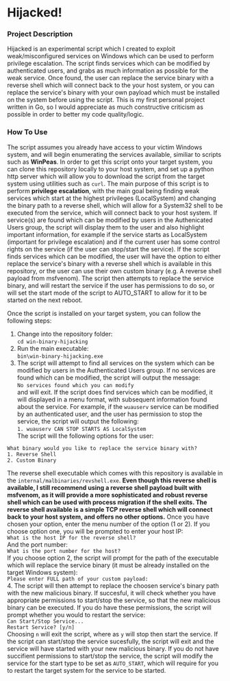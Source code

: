 # Hijacked!

### Project Description
Hijacked is an experimental script which I created to exploit weak/misconfigured services on Windows which can be used to perform privilege escalation. The script finds services which can be modified by authenticated users, and grabs as much information as possible for the weak service. Once found, the user can replace the service binary with a reverse shell which will connect back to the your host system, or you can replace the service's binary with your own payload which must be installed on the system before using the script. This is my first personal project written in Go, so I would appreciate as much constructive criticism as possible in order to better my code quality/logic.  

### How To Use
The script assumes you already have access to your victim Windows system, and will begin enumerating the services available, similiar to scripts such as **WinPeas**. In order to get this script onto your target system, you can clone this repository locally to your host system, and set up a python http server which will allow you to download the script from the target system using utilities such as `curl`. The main purpose of this script is to perform **privilege escalation**, with the main goal being finding weak services which start at the highest privileges (LocalSystem) and changing the binary path to a reverse shell, which will allow for a System32 shell to be executed from the service, which will connect back to your host system. If service(s) are found which can be modified by users in the Authenicated Users group, the script will display them to the user and also highlight important information, for example if the service starts as LocalSystem (important for privilege escalation) and if the current user has some control rights on the service (if the user can stop/start the service). If the script finds services which can be modified, the user will have the option to either replace the service's binary with a reverse shell which is available in this repository, or the user can use their own custom binary (e.g. A reverse shell payload from msfvenom). The script then attempts to replace the service binary, and will restart the service if the user has permissions to do so, or will set the start mode of the script to AUTO_START to allow for it to be started on the next reboot.  

Once the script is installed on your target system, you can follow the following steps:  
1. Change into the repository folder:  
`cd win-binary-hijacking`  
2. Run the main executable:  
`bin\win-binary-hijacking.exe`  
3. The script will attempt to find all services on the system which can be modified by users in the Authenticated Users group. If no services are found which can be modified, the script will output the message:  
`No services found which you can modify`  
and will exit. If the script does find services which can be modified, it will displayed in a menu format, with subsequent information found about the service. For example, if the `wuauserv` service can be modified by an authenticated user, and the user has permission to stop the service, the script will output the following:  
`1. wuauserv CAN STOP STARTS AS LocalSystem`  
The script will the following options for the user:  
```
What binary would you like to replace the service binary with?  
1. Reverse Shell
2. Custom Binary
```  
The reverse shell executable which comes with this repository is available in the `internal/malbinaries/revshell.exe`. **Even though this reverse shell is available, I still recommend using a reverse shell payload built with msfvenom, as it will provide a more sophisticated and robust reverse shell which can be used with process migration if the shell exits. The reverse shell available is a simple TCP reverse shell which will connect back to your host system, and offers no other options.** Once you have chosen your option, enter the menu number of the option (1 or 2). If you choose option one, you will be prompted to enter your host IP:  
`What is the host IP for the reverse shell?`  
And the port number:  
`What is the port number for the host?`  
If you choose option 2, the script will prompt for the path of the executable which will replace the service binary (it must be already installed on the target Windows system):  
`Please enter FULL path of your custom payload:`  
4. The script will then attempt to replace the choosen service's binary path with the new malicious binary. If succesful, it will check whether you have appropriate permissions to start/stop the service, so that the new malicious binary can be executed. If you do have these permissions, the script will prompt whether you would to restart the service:  
`Can Start/Stop Service...`  
`Restart Service? [y/n]`  
Choosing `n` will exit the script, where as `y` will stop then start the service. If the script can start/stop the service sucesfully, the script will exit and the service will have started with your new malicious binary. If you do not have succifient permissions to start/stop the service, the script will modify the service for the start type to be set as `AUTO_START`, which will require for you to restart the target system for the service to be started.

